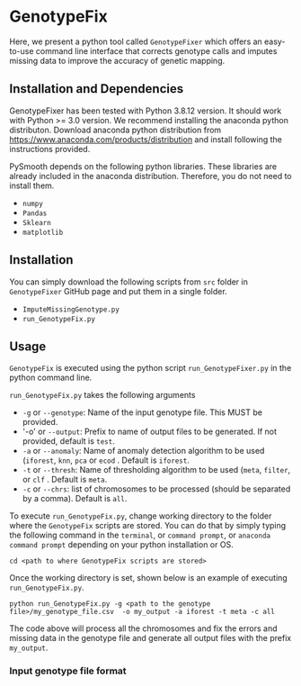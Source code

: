 # GenotypeFix

Here, we present a python tool called `GenotypeFixer` which offers an easy-to-use command line interface that corrects genotype calls and imputes missing data to improve the accuracy of genetic mapping. 



## Installation and Dependencies

GenotypeFixer has been tested with Python 3.8.12 version. It should work with Python >= 3.0 version. We recommend installing the anaconda python distributon. Download anaconda python distribution from https://www.anaconda.com/products/distribution and install following the instructions provided.

PySmooth depends on the following python libraries. These libraries are already included in the anaconda distribution. Therefore, you do not need to install them.

- `numpy`
- `Pandas`
- `Sklearn`
- `matplotlib`

## Installation


You can simply download the following scripts from `src` folder in `GenotypeFixer` GitHub page and put them in a single folder. 

- `ImputeMissingGenotype.py`
- `run_GenotypeFix.py`


## Usage

`GenotypeFix` is executed using the python script `run_GenotypeFixer.py` in the python command line.

`run_GenotypeFix.py` takes the following arguments

- `-g` or `--genotype`: Name of the input genotype file. This MUST be provided.
- '-o' or `--output`: Prefix to name of output files to be generated. If not provided, default is `test`.
- `-a` or `--anomaly`: Name of anomaly detection algorithm to be used (`iforest`, `knn`, `pca` or `ecod` . Default is `iforest`.
- `-t` or `--thresh`: Name of thresholding algorithm to be used (`meta`, `filter`, or `clf` . Default is `meta`.
- `-c` or `--chrs`: list of chromosomes to be processed (should be separated by a comma). Default is `all`.


To execute `run_GenotypeFix.py`, change working directory to the folder where the `GenotypeFix` scripts are stored. You can do that by simply typing the following command in the `terminal`, or `command prompt`, or  `anaconda command prompt` depending on your python installation or OS.

`cd <path to where GenotypeFix scripts are stored>`

Once the working directory is set, shown below is an example of executing `run_GenotypeFix.py`.

`python run_GenotypeFix.py -g <path to the genotype file>/my_genotype_file.csv  -o my_output -a iforest -t meta -c all`

The code above will process all the chromosomes and fix the errors and missing data in the genotype file  and generate all output files with the prefix `my_output`. 
  
### Input genotype file format
